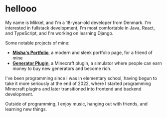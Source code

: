 <div id="header" align="left">
  <h1>
    hellooo
  </h1>
</div>

My name is Mikkel, and I'm a 18-year-old developer from Denmark. I'm interested in fullstack development, I'm most comfortable in Java, React, and TypeScript, and I'm working on learning Django.

Some notable projects of mine:
- **[Misha's Portfolio](https://github.com/imshizu/portfolio-misha)**, a modern and sleek portfolio page, for a friend of mine
- **[Generator Plugin](https://github.com/imshizu/generator)**, a Minecraft plugin, a simulator where people can earn money to buy new generators and become rich.

I've been programming since I was in elementary school, having begun to take it more seriously at the end of 2022, where I started programming Minecraft plugins and later transitioned into frontend and backend development. 

Outside of programming, I enjoy music, hanging out with friends, and learning new things.
